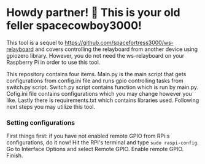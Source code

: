 # Howdy partner! :cowboy_hat_face: This is your old feller spacecowboy3000!

This tool is a sequel to https://github.com/spacefortress3000/ws-relayboard and covers controlling the relayboard from another device using gpiozero library. However, you do not need the ws-relayboard on your Raspberry Pi in order to use this tool.

This repository contains four items. Main.py is the main script that gets configurations from config.ini file and runs gpio controlling tasks from switch.py script. Switch.py script contains function which is run by main.py. Cofig.ini file contains configurations which you may change however you like. Lastly there is requirements.txt which contains libraries used. Following next steps you may utilize this tool.

### Setting configurations
First things first: if you have not enabled remote GPIO from RPi:s configurations, do it now! Hit the RPi's terminal and type `sudo raspi-config`. Go to Interface Options and select Remote GPIO. Enable remote GPIO. Finish.

###
